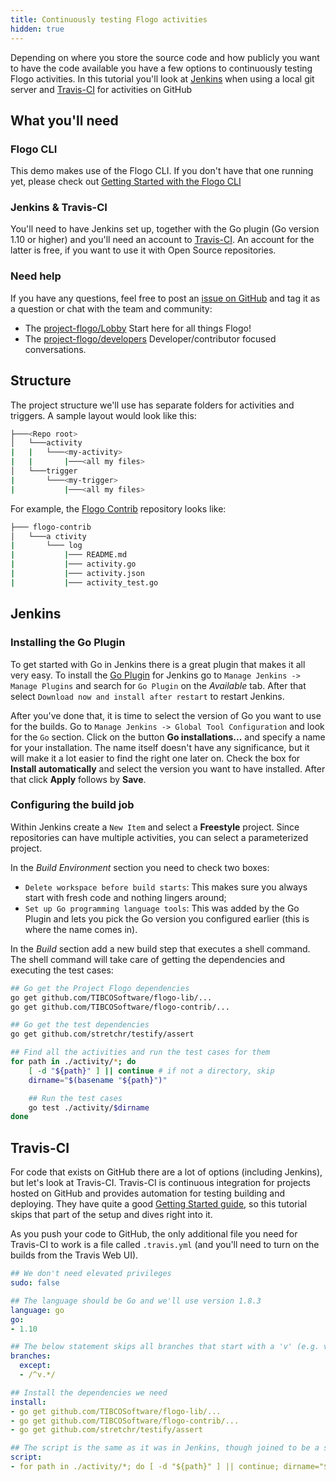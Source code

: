 ```yaml
---
title: Continuously testing Flogo activities
hidden: true
---
```


Depending on where you store the source code and how publicly you want to have the code available you have a few options to continuously testing Flogo activities. In this tutorial you'll look at [Jenkins](https://jenkins.io/) when using a local git server and [Travis-CI](travis-ci.org) for activities on GitHub

## What you'll need

### Flogo CLI

This demo makes use of the Flogo CLI. If you don't have that one running yet, please check out [Getting Started with the Flogo CLI](../../getting-started/getting-started-cli/)

### Jenkins & Travis-CI

You'll need to have Jenkins set up, together with the Go plugin (Go version 1.10 or higher) and you'll need an account to [Travis-CI](travis-ci.org). An account for the latter is free, if you want to use it with Open Source repositories.

### Need help

If you have any questions, feel free to post an [issue on GitHub](https://github.com/TIBCOSoftware/flogo/issues) and tag it as a question or chat with the team and community:

* The [project-flogo/Lobby](https://gitter.im/project-flogo/Lobby) Start here for all things Flogo!
* The [project-flogo/developers](https://gitter.im/project-flogo/developers) Developer/contributor focused conversations.

## Structure

The project structure we'll use has separate folders for activities and triggers. A sample layout would look like this:

```bash
├───<Repo root>
│   └───activity
|   |   └───<my-activity>
|   |       |───<all my files>
│   └───trigger
|       └───<my-trigger>
|           |───<all my files>
```

For example, the [Flogo Contrib](https://github.com/TIBCOSoftware/flogo-contrib) repository looks like:

```bash
├─── flogo-contrib
│   └───a ctivity
|       └─── log
|           |─── README.md
|           |─── activity.go
|           |─── activity.json
|           |─── activity_test.go
```

## Jenkins

### Installing the Go Plugin

To get started with Go in Jenkins there is a great plugin that makes it all very easy. To install the [Go Plugin](https://wiki.jenkins.io/display/JENKINS/Go+Plugin) for Jenkins go to `Manage Jenkins -> Manage Plugins` and search for `Go Plugin` on the _Available_ tab. After that select `Download now and install after restart` to restart Jenkins.

After you've done that, it is time to select the version of Go you want to use for the builds. Go to `Manage Jenkins -> Global Tool Configuration` and look for the `Go` section. Click on the button **Go installations...** and specify a name for your installation. The name itself doesn't have any significance, but it will make it a lot easier to find the right one later on. Check the box for **Install automatically** and select the version you want to have installed. After that click **Apply** follows by **Save**.

### Configuring the build job

Within Jenkins create a `New Item` and select a **Freestyle** project. Since repositories can have multiple activities, you can select a parameterized project.

In the _Build Environment_ section you need to check two boxes:

* `Delete workspace before build starts`: This makes sure you always start with fresh code and nothing lingers around;
* `Set up Go programming language tools`: This was added by the Go Plugin and lets you pick the Go version you configured earlier (this is where the name comes in).

In the _Build_ section add a new build step that executes a shell command. The shell command will take care of getting the dependencies and executing the test cases:

```bash
## Go get the Project Flogo dependencies
go get github.com/TIBCOSoftware/flogo-lib/...
go get github.com/TIBCOSoftware/flogo-contrib/...

## Go get the test dependencies
go get github.com/stretchr/testify/assert

## Find all the activities and run the test cases for them
for path in ./activity/*; do
    [ -d "${path}" ] || continue # if not a directory, skip
    dirname="$(basename "${path}")"

    ## Run the test cases
    go test ./activity/$dirname
done
```

## Travis-CI

For code that exists on GitHub there are a lot of options (including Jenkins), but let's look at Travis-CI. Travis-CI is continuous integration for projects hosted on GitHub and provides automation for testing building and deploying. They have quite a good [Getting Started guide](https://docs.travis-ci.com/user/for-beginners), so this tutorial skips that part of the setup and dives right into it.

As you push your code to GitHub, the only additional file you need for Travis-CI to work is a file called `.travis.yml` (and you'll need to turn on the builds from the Travis Web UI).

```yaml
## We don't need elevated privileges
sudo: false

## The language should be Go and we'll use version 1.8.3
language: go
go:
- 1.10

## The below statement skips all branches that start with a 'v' (e.g. v1) so that we can have working branches that get committed.
branches:
  except:
  - /^v.*/

## Install the dependencies we need
install:
- go get github.com/TIBCOSoftware/flogo-lib/...
- go get github.com/TIBCOSoftware/flogo-contrib/...
- go get github.com/stretchr/testify/assert

## The script is the same as it was in Jenkins, though joined to be a single line
script:
- for path in ./activity/*; do [ -d "${path}" ] || continue; dirname="$(basename "${path}")"; go test ./activity/$dirname; done; zip -r release.zip ./activity/ ./connector/
```
